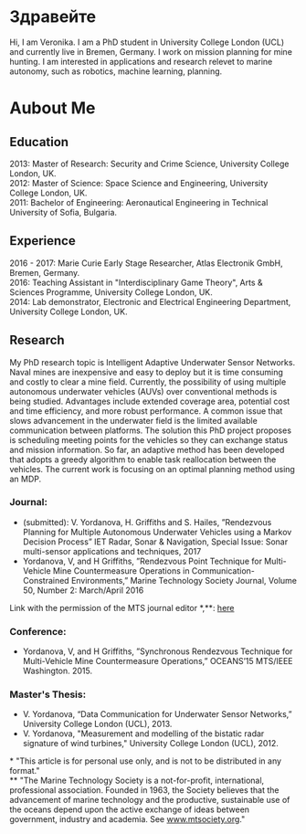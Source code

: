 # Здравейте

Hi, I am Veronika. I am a PhD student in University College London (UCL) and currently live in Bremen, Germany. I work on mission planning for mine hunting. I am interested in applications and research relevet to marine autonomy, such as robotics, machine learning, planning.

# Aubout Me

## Education
2013: Master of Research: Security and Crime Science, University College London, UK.  <br>
2012: Master of Science: Space Science and Engineering, University College London, UK.  <br>
2011: Bachelor of Engineering: Aeronautical Engineering in Technical University of Sofia, Bulgaria.  <br>

## Experience
2016 - 2017: Marie Curie Early Stage Researcher, Atlas Electronik GmbH, Bremen, Germany. <br>
2016: Teaching Assistant in "Interdisciplinary Game Theory", Arts & Sciences Programme, University College London, UK. <br>
2014: Lab demonstrator, Electronic and Electrical Engineering Department, University College London, UK. <br>

## Research
My PhD research topic is Intelligent Adaptive Underwater Sensor Networks. <br> 
Naval mines are inexpensive and easy to deploy but it is time consuming and costly to clear a mine field. Currently, the possibility of using multiple autonomous underwater vehicles (AUVs) over conventional methods is being studied. Advantages include extended coverage area, potential cost and time efficiency, and more robust performance. A common issue that slows advancement in the underwater field is the limited available communication between platforms. The solution this PhD project proposes is scheduling meeting points for the vehicles so they can exchange status and mission information. So far, an adaptive method has been developed that adopts a greedy algorithm to enable task reallocation between the vehicles. The current work is focusing on an optimal planning method using an MDP.

### Journal:
* (submitted):  V. Yordanova, H. Griffiths and S. Hailes, ”Rendezvous Planning for Multiple Autonomous Underwater Vehicles using a Markov Decision Process” IET Radar, Sonar & Navigation, Special Issue: Sonar multi-sensor applications and techniques, 2017 <br>
* Yordanova, V, and H Griffiths, ”Rendezvous Point Technique for Multi-Vehicle Mine Countermeasure Operations in Communication-Constrained Environments,” Marine Technology Society Journal, Volume 50, Number 2: March/April 2016 <br>
<p> Link with the permission of the MTS journal editor *,**: <a href="Yordanova&GriffithsMTS.pdf">here</a></p>


### Conference:
* Yordanova, V, and H Griffiths, ”Synchronous Rendezvous Technique for Multi-Vehicle Mine Countermeasure Operations,” OCEANS’15 MTS/IEEE Washington. 2015.

### Master's Thesis:
* V. Yordanova, “Data Communication for Underwater Sensor Networks,” University College London (UCL), 2013. <br>
* V. Yordanova, "Measurement and modelling of the bistatic radar signature of wind turbines," University College London (UCL), 2012. <br>


\* "This article is for personal use only, and is not to be distributed in any format." <br>
\** "The Marine Technology Society is a not-for-profit, international, professional association. Founded in 1963, the Society believes that the advancement of marine technology and the productive, sustainable use of the oceans depend upon the active exchange of ideas between government, industry and academia. See www.mtsociety.org." 
